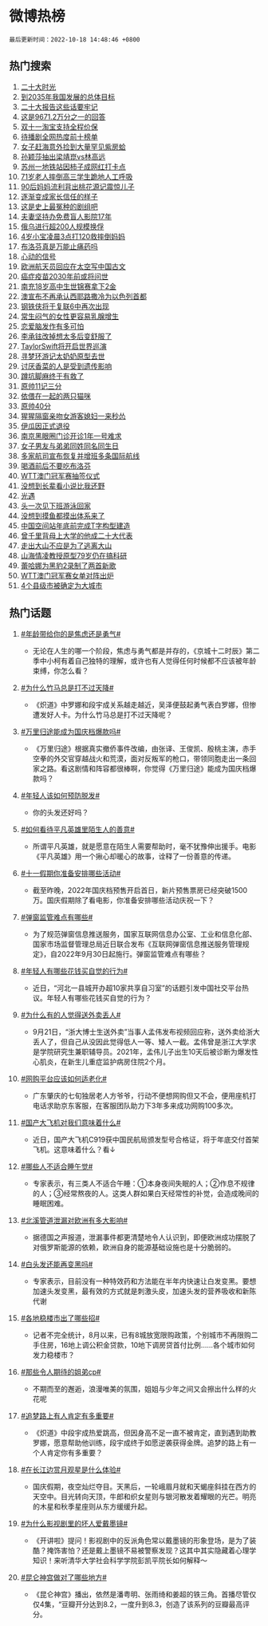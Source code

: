 # 微博热榜

`最后更新时间：2022-10-18 14:48:46 +0800`

## 热门搜索

1. [二十大时光](https://m.weibo.cn/search?containerid=100103type%3D1%26t%3D10%26q%3D%23%E4%BA%8C%E5%8D%81%E5%A4%A7%E6%97%B6%E5%85%89%23&stream_entry_id=51&isnewpage=1&extparam=seat%3D1%26cate%3D10103%26filter_type%3Drealtimehot%26dgr%3D0%26pos%3D0%26c_type%3D51%26display_time%3D1666075725%26pre_seqid%3D1666075725440014644304&luicode=10000011&lfid=106003type%253D25%2526t%253D3%2526disable_hot%253D1%2526filter_type%253Drealtimehot)
1. [到2035年我国发展的总体目标](https://m.weibo.cn/search?containerid=100103type%3D1%26t%3D10%26q%3D%23%E5%88%B02035%E5%B9%B4%E6%88%91%E5%9B%BD%E5%8F%91%E5%B1%95%E7%9A%84%E6%80%BB%E4%BD%93%E7%9B%AE%E6%A0%87%23&stream_entry_id=31&isnewpage=1&extparam=seat%3D1%26cate%3D0%26band_rank%3D1%26lcate%3D5001%26pos%3D0%26realpos%3D1%26flag%3D0%26filter_type%3Drealtimehot%26q%3D%2523%25E5%2588%25B02035%25E5%25B9%25B4%25E6%2588%2591%25E5%259B%25BD%25E5%258F%2591%25E5%25B1%2595%25E7%259A%2584%25E6%2580%25BB%25E4%25BD%2593%25E7%259B%25AE%25E6%25A0%2587%2523%26dgr%3D0%26c_type%3D31%26display_time%3D1666075725%26pre_seqid%3D1666075725440014644304&luicode=10000011&lfid=106003type%253D25%2526t%253D3%2526disable_hot%253D1%2526filter_type%253Drealtimehot)
1. [二十大报告这些话要牢记](https://m.weibo.cn/search?containerid=100103type%3D1%26t%3D10%26q%3D%23%E4%BA%8C%E5%8D%81%E5%A4%A7%E6%8A%A5%E5%91%8A%E8%BF%99%E4%BA%9B%E8%AF%9D%E8%A6%81%E7%89%A2%E8%AE%B0%23&stream_entry_id=31&isnewpage=1&extparam=seat%3D1%26cate%3D0%26band_rank%3D2%26lcate%3D5001%26pos%3D1%26realpos%3D2%26flag%3D0%26filter_type%3Drealtimehot%26q%3D%2523%25E4%25BA%258C%25E5%258D%2581%25E5%25A4%25A7%25E6%258A%25A5%25E5%2591%258A%25E8%25BF%2599%25E4%25BA%259B%25E8%25AF%259D%25E8%25A6%2581%25E7%2589%25A2%25E8%25AE%25B0%2523%26dgr%3D0%26c_type%3D31%26display_time%3D1666075725%26pre_seqid%3D1666075725440014644304&luicode=10000011&lfid=106003type%253D25%2526t%253D3%2526disable_hot%253D1%2526filter_type%253Drealtimehot)
1. [这是9671.2万分之一的回答](https://m.weibo.cn/search?containerid=100103type%3D1%26t%3D10%26q%3D%23%E8%BF%99%E6%98%AF9671.2%E4%B8%87%E5%88%86%E4%B9%8B%E4%B8%80%E7%9A%84%E5%9B%9E%E7%AD%94%23&stream_entry_id=31&isnewpage=1&extparam=seat%3D1%26cate%3D0%26band_rank%3D3%26lcate%3D5001%26pos%3D2%26realpos%3D3%26flag%3D0%26filter_type%3Drealtimehot%26q%3D%2523%25E8%25BF%2599%25E6%2598%25AF9671.2%25E4%25B8%2587%25E5%2588%2586%25E4%25B9%258B%25E4%25B8%2580%25E7%259A%2584%25E5%259B%259E%25E7%25AD%2594%2523%26dgr%3D0%26c_type%3D31%26display_time%3D1666075725%26pre_seqid%3D1666075725440014644304&luicode=10000011&lfid=106003type%253D25%2526t%253D3%2526disable_hot%253D1%2526filter_type%253Drealtimehot)
1. [双十一淘宝支持全程价保](https://m.weibo.cn/search?containerid=100103type%3D1%26t%3D10%26q%3D%23%E5%8F%8C%E5%8D%81%E4%B8%80%E6%B7%98%E5%AE%9D%E6%94%AF%E6%8C%81%E5%85%A8%E7%A8%8B%E4%BB%B7%E4%BF%9D%23&stream_entry_id=31&isnewpage=1&extparam=seat%3D1%26cate%3D0%26band_rank%3D4%26lcate%3D5001%26pos%3D3%26realpos%3D4%26flag%3D2%26filter_type%3Drealtimehot%26q%3D%2523%25E5%258F%258C%25E5%258D%2581%25E4%25B8%2580%25E6%25B7%2598%25E5%25AE%259D%25E6%2594%25AF%25E6%258C%2581%25E5%2585%25A8%25E7%25A8%258B%25E4%25BB%25B7%25E4%25BF%259D%2523%26dgr%3D0%26c_type%3D31%26display_time%3D1666075725%26pre_seqid%3D1666075725440014644304&luicode=10000011&lfid=106003type%253D25%2526t%253D3%2526disable_hot%253D1%2526filter_type%253Drealtimehot)
1. [待播剧全网热度前十榜单](https://m.weibo.cn/search?containerid=100103type%3D1%26t%3D10%26q%3D%23%E5%BE%85%E6%92%AD%E5%89%A7%E5%85%A8%E7%BD%91%E7%83%AD%E5%BA%A6%E5%89%8D%E5%8D%81%E6%A6%9C%E5%8D%95%23&stream_entry_id=31&isnewpage=1&extparam=seat%3D1%26cate%3D0%26band_rank%3D5%26lcate%3D5001%26pos%3D4%26realpos%3D5%26flag%3D0%26filter_type%3Drealtimehot%26q%3D%2523%25E5%25BE%2585%25E6%2592%25AD%25E5%2589%25A7%25E5%2585%25A8%25E7%25BD%2591%25E7%2583%25AD%25E5%25BA%25A6%25E5%2589%258D%25E5%258D%2581%25E6%25A6%259C%25E5%258D%2595%2523%26dgr%3D0%26c_type%3D31%26display_time%3D1666075725%26pre_seqid%3D1666075725440014644304&luicode=10000011&lfid=106003type%253D25%2526t%253D3%2526disable_hot%253D1%2526filter_type%253Drealtimehot)
1. [女子赶海意外捡到大量罕见紫房蛤](https://m.weibo.cn/search?containerid=100103type%3D1%26t%3D10%26q%3D%23%E5%A5%B3%E5%AD%90%E8%B5%B6%E6%B5%B7%E6%84%8F%E5%A4%96%E6%8D%A1%E5%88%B0%E5%A4%A7%E9%87%8F%E7%BD%95%E8%A7%81%E7%B4%AB%E6%88%BF%E8%9B%A4%23&stream_entry_id=31&isnewpage=1&extparam=seat%3D1%26cate%3D0%26band_rank%3D6%26lcate%3D5001%26pos%3D5%26realpos%3D6%26flag%3D1%26filter_type%3Drealtimehot%26q%3D%2523%25E5%25A5%25B3%25E5%25AD%2590%25E8%25B5%25B6%25E6%25B5%25B7%25E6%2584%258F%25E5%25A4%2596%25E6%258D%25A1%25E5%2588%25B0%25E5%25A4%25A7%25E9%2587%258F%25E7%25BD%2595%25E8%25A7%2581%25E7%25B4%25AB%25E6%2588%25BF%25E8%259B%25A4%2523%26dgr%3D0%26c_type%3D31%26display_time%3D1666075725%26pre_seqid%3D1666075725440014644304&luicode=10000011&lfid=106003type%253D25%2526t%253D3%2526disable_hot%253D1%2526filter_type%253Drealtimehot)
1. [孙颖莎抽出梁靖崑vs林高远](https://m.weibo.cn/search?containerid=100103type%3D1%26t%3D10%26q%3D%23%E5%AD%99%E9%A2%96%E8%8E%8E%E6%8A%BD%E5%87%BA%E6%A2%81%E9%9D%96%E5%B4%91vs%E6%9E%97%E9%AB%98%E8%BF%9C%23&stream_entry_id=31&isnewpage=1&extparam=seat%3D1%26cate%3D0%26band_rank%3D7%26lcate%3D5001%26pos%3D6%26realpos%3D7%26flag%3D1%26filter_type%3Drealtimehot%26q%3D%2523%25E5%25AD%2599%25E9%25A2%2596%25E8%258E%258E%25E6%258A%25BD%25E5%2587%25BA%25E6%25A2%2581%25E9%259D%2596%25E5%25B4%2591vs%25E6%259E%2597%25E9%25AB%2598%25E8%25BF%259C%2523%26dgr%3D0%26c_type%3D31%26display_time%3D1666075725%26pre_seqid%3D1666075725440014644304&luicode=10000011&lfid=106003type%253D25%2526t%253D3%2526disable_hot%253D1%2526filter_type%253Drealtimehot)
1. [苏州一地铁站因柿子成网红打卡点](https://m.weibo.cn/search?containerid=100103type%3D1%26t%3D10%26q%3D%23%E8%8B%8F%E5%B7%9E%E4%B8%80%E5%9C%B0%E9%93%81%E7%AB%99%E5%9B%A0%E6%9F%BF%E5%AD%90%E6%88%90%E7%BD%91%E7%BA%A2%E6%89%93%E5%8D%A1%E7%82%B9%23&stream_entry_id=31&isnewpage=1&extparam=seat%3D1%26cate%3D0%26band_rank%3D8%26lcate%3D5001%26pos%3D7%26realpos%3D8%26flag%3D0%26filter_type%3Drealtimehot%26q%3D%2523%25E8%258B%258F%25E5%25B7%259E%25E4%25B8%2580%25E5%259C%25B0%25E9%2593%2581%25E7%25AB%2599%25E5%259B%25A0%25E6%259F%25BF%25E5%25AD%2590%25E6%2588%2590%25E7%25BD%2591%25E7%25BA%25A2%25E6%2589%2593%25E5%258D%25A1%25E7%2582%25B9%2523%26dgr%3D0%26c_type%3D31%26display_time%3D1666075725%26pre_seqid%3D1666075725440014644304&luicode=10000011&lfid=106003type%253D25%2526t%253D3%2526disable_hot%253D1%2526filter_type%253Drealtimehot)
1. [71岁老人摔倒高三学生跪地人工呼吸](https://m.weibo.cn/search?containerid=100103type%3D1%26t%3D10%26q%3D%2371%E5%B2%81%E8%80%81%E4%BA%BA%E6%91%94%E5%80%92%E9%AB%98%E4%B8%89%E5%AD%A6%E7%94%9F%E8%B7%AA%E5%9C%B0%E4%BA%BA%E5%B7%A5%E5%91%BC%E5%90%B8%23&stream_entry_id=31&isnewpage=1&extparam=seat%3D1%26cate%3D0%26band_rank%3D9%26lcate%3D5001%26pos%3D8%26realpos%3D9%26flag%3D1%26filter_type%3Drealtimehot%26q%3D%252371%25E5%25B2%2581%25E8%2580%2581%25E4%25BA%25BA%25E6%2591%2594%25E5%2580%2592%25E9%25AB%2598%25E4%25B8%2589%25E5%25AD%25A6%25E7%2594%259F%25E8%25B7%25AA%25E5%259C%25B0%25E4%25BA%25BA%25E5%25B7%25A5%25E5%2591%25BC%25E5%2590%25B8%2523%26dgr%3D0%26c_type%3D31%26display_time%3D1666075725%26pre_seqid%3D1666075725440014644304&luicode=10000011&lfid=106003type%253D25%2526t%253D3%2526disable_hot%253D1%2526filter_type%253Drealtimehot)
1. [90后妈妈流利背出桃花源记震惊儿子](https://m.weibo.cn/search?containerid=100103type%3D1%26t%3D10%26q%3D%2390%E5%90%8E%E5%A6%88%E5%A6%88%E6%B5%81%E5%88%A9%E8%83%8C%E5%87%BA%E6%A1%83%E8%8A%B1%E6%BA%90%E8%AE%B0%E9%9C%87%E6%83%8A%E5%84%BF%E5%AD%90%23&stream_entry_id=31&isnewpage=1&extparam=seat%3D1%26cate%3D0%26band_rank%3D10%26lcate%3D5001%26pos%3D9%26realpos%3D10%26flag%3D0%26filter_type%3Drealtimehot%26q%3D%252390%25E5%2590%258E%25E5%25A6%2588%25E5%25A6%2588%25E6%25B5%2581%25E5%2588%25A9%25E8%2583%258C%25E5%2587%25BA%25E6%25A1%2583%25E8%258A%25B1%25E6%25BA%2590%25E8%25AE%25B0%25E9%259C%2587%25E6%2583%258A%25E5%2584%25BF%25E5%25AD%2590%2523%26dgr%3D0%26c_type%3D31%26display_time%3D1666075725%26pre_seqid%3D1666075725440014644304&luicode=10000011&lfid=106003type%253D25%2526t%253D3%2526disable_hot%253D1%2526filter_type%253Drealtimehot)
1. [逐渐变成家长信任的样子](https://m.weibo.cn/search?containerid=100103type%3D1%26t%3D10%26q%3D%23%E9%80%90%E6%B8%90%E5%8F%98%E6%88%90%E5%AE%B6%E9%95%BF%E4%BF%A1%E4%BB%BB%E7%9A%84%E6%A0%B7%E5%AD%90%23&stream_entry_id=31&isnewpage=1&extparam=seat%3D1%26cate%3D0%26band_rank%3D11%26lcate%3D5001%26pos%3D10%26realpos%3D11%26flag%3D1%26filter_type%3Drealtimehot%26q%3D%2523%25E9%2580%2590%25E6%25B8%2590%25E5%258F%2598%25E6%2588%2590%25E5%25AE%25B6%25E9%2595%25BF%25E4%25BF%25A1%25E4%25BB%25BB%25E7%259A%2584%25E6%25A0%25B7%25E5%25AD%2590%2523%26dgr%3D0%26c_type%3D31%26display_time%3D1666075725%26pre_seqid%3D1666075725440014644304&luicode=10000011&lfid=106003type%253D25%2526t%253D3%2526disable_hot%253D1%2526filter_type%253Drealtimehot)
1. [这是史上最冤种的剧组吧](https://m.weibo.cn/search?containerid=100103type%3D1%26t%3D10%26q%3D%23%E8%BF%99%E6%98%AF%E5%8F%B2%E4%B8%8A%E6%9C%80%E5%86%A4%E7%A7%8D%E7%9A%84%E5%89%A7%E7%BB%84%E5%90%A7%23&stream_entry_id=31&isnewpage=1&extparam=seat%3D1%26cate%3D0%26band_rank%3D12%26lcate%3D5001%26pos%3D11%26realpos%3D12%26flag%3D0%26filter_type%3Drealtimehot%26q%3D%2523%25E8%25BF%2599%25E6%2598%25AF%25E5%258F%25B2%25E4%25B8%258A%25E6%259C%2580%25E5%2586%25A4%25E7%25A7%258D%25E7%259A%2584%25E5%2589%25A7%25E7%25BB%2584%25E5%2590%25A7%2523%26dgr%3D0%26c_type%3D31%26display_time%3D1666075725%26pre_seqid%3D1666075725440014644304&luicode=10000011&lfid=106003type%253D25%2526t%253D3%2526disable_hot%253D1%2526filter_type%253Drealtimehot)
1. [夫妻坚持办免费盲人影院17年](https://m.weibo.cn/search?containerid=100103type%3D1%26t%3D10%26q%3D%23%E5%A4%AB%E5%A6%BB%E5%9D%9A%E6%8C%81%E5%8A%9E%E5%85%8D%E8%B4%B9%E7%9B%B2%E4%BA%BA%E5%BD%B1%E9%99%A217%E5%B9%B4%23&stream_entry_id=31&isnewpage=1&extparam=seat%3D1%26cate%3D0%26band_rank%3D13%26lcate%3D5001%26pos%3D12%26realpos%3D13%26flag%3D0%26filter_type%3Drealtimehot%26q%3D%2523%25E5%25A4%25AB%25E5%25A6%25BB%25E5%259D%259A%25E6%258C%2581%25E5%258A%259E%25E5%2585%258D%25E8%25B4%25B9%25E7%259B%25B2%25E4%25BA%25BA%25E5%25BD%25B1%25E9%2599%25A217%25E5%25B9%25B4%2523%26dgr%3D0%26c_type%3D31%26display_time%3D1666075725%26pre_seqid%3D1666075725440014644304&luicode=10000011&lfid=106003type%253D25%2526t%253D3%2526disable_hot%253D1%2526filter_type%253Drealtimehot)
1. [俄乌进行超200人规模换俘](https://m.weibo.cn/search?containerid=100103type%3D1%26t%3D10%26q%3D%23%E4%BF%84%E4%B9%8C%E8%BF%9B%E8%A1%8C%E8%B6%85200%E4%BA%BA%E8%A7%84%E6%A8%A1%E6%8D%A2%E4%BF%98%23&stream_entry_id=31&isnewpage=1&extparam=seat%3D1%26cate%3D0%26band_rank%3D14%26lcate%3D5001%26pos%3D13%26realpos%3D14%26flag%3D0%26filter_type%3Drealtimehot%26q%3D%2523%25E4%25BF%2584%25E4%25B9%258C%25E8%25BF%259B%25E8%25A1%258C%25E8%25B6%2585200%25E4%25BA%25BA%25E8%25A7%2584%25E6%25A8%25A1%25E6%258D%25A2%25E4%25BF%2598%2523%26dgr%3D0%26c_type%3D31%26display_time%3D1666075725%26pre_seqid%3D1666075725440014644304&luicode=10000011&lfid=106003type%253D25%2526t%253D3%2526disable_hot%253D1%2526filter_type%253Drealtimehot)
1. [4岁小宝凌晨3点打120救摔倒妈妈](https://m.weibo.cn/search?containerid=100103type%3D1%26t%3D10%26q%3D%234%E5%B2%81%E5%B0%8F%E5%AE%9D%E5%87%8C%E6%99%A83%E7%82%B9%E6%89%93120%E6%95%91%E6%91%94%E5%80%92%E5%A6%88%E5%A6%88%23&stream_entry_id=31&isnewpage=1&extparam=seat%3D1%26cate%3D0%26band_rank%3D15%26lcate%3D5001%26pos%3D14%26realpos%3D15%26flag%3D2%26filter_type%3Drealtimehot%26q%3D%25234%25E5%25B2%2581%25E5%25B0%258F%25E5%25AE%259D%25E5%2587%258C%25E6%2599%25A83%25E7%2582%25B9%25E6%2589%2593120%25E6%2595%2591%25E6%2591%2594%25E5%2580%2592%25E5%25A6%2588%25E5%25A6%2588%2523%26dgr%3D0%26c_type%3D31%26display_time%3D1666075725%26pre_seqid%3D1666075725440014644304&luicode=10000011&lfid=106003type%253D25%2526t%253D3%2526disable_hot%253D1%2526filter_type%253Drealtimehot)
1. [布洛芬真是万能止痛药吗](https://m.weibo.cn/search?containerid=100103type%3D1%26t%3D10%26q%3D%23%E5%B8%83%E6%B4%9B%E8%8A%AC%E7%9C%9F%E6%98%AF%E4%B8%87%E8%83%BD%E6%AD%A2%E7%97%9B%E8%8D%AF%E5%90%97%23&stream_entry_id=31&isnewpage=1&extparam=seat%3D1%26cate%3D0%26band_rank%3D16%26lcate%3D5001%26pos%3D15%26realpos%3D16%26flag%3D2%26filter_type%3Drealtimehot%26q%3D%2523%25E5%25B8%2583%25E6%25B4%259B%25E8%258A%25AC%25E7%259C%259F%25E6%2598%25AF%25E4%25B8%2587%25E8%2583%25BD%25E6%25AD%25A2%25E7%2597%259B%25E8%258D%25AF%25E5%2590%2597%2523%26dgr%3D0%26c_type%3D31%26display_time%3D1666075725%26pre_seqid%3D1666075725440014644304&luicode=10000011&lfid=106003type%253D25%2526t%253D3%2526disable_hot%253D1%2526filter_type%253Drealtimehot)
1. [心动的信号](https://m.weibo.cn/search?containerid=100103type%3D1%26t%3D10%26q%3D%23%E5%BF%83%E5%8A%A8%E7%9A%84%E4%BF%A1%E5%8F%B7%23&stream_entry_id=31&isnewpage=1&extparam=seat%3D1%26cate%3D0%26band_rank%3D17%26lcate%3D5001%26pos%3D16%26realpos%3D17%26flag%3D1%26filter_type%3Drealtimehot%26q%3D%2523%25E5%25BF%2583%25E5%258A%25A8%25E7%259A%2584%25E4%25BF%25A1%25E5%258F%25B7%2523%26dgr%3D0%26c_type%3D31%26display_time%3D1666075725%26pre_seqid%3D1666075725440014644304&luicode=10000011&lfid=106003type%253D25%2526t%253D3%2526disable_hot%253D1%2526filter_type%253Drealtimehot)
1. [欧洲航天员回应在太空写中国古文](https://m.weibo.cn/search?containerid=100103type%3D1%26t%3D10%26q%3D%23%E6%AC%A7%E6%B4%B2%E8%88%AA%E5%A4%A9%E5%91%98%E5%9B%9E%E5%BA%94%E5%9C%A8%E5%A4%AA%E7%A9%BA%E5%86%99%E4%B8%AD%E5%9B%BD%E5%8F%A4%E6%96%87%23&stream_entry_id=31&isnewpage=1&extparam=seat%3D1%26cate%3D0%26band_rank%3D18%26lcate%3D5001%26pos%3D17%26realpos%3D18%26flag%3D1%26filter_type%3Drealtimehot%26q%3D%2523%25E6%25AC%25A7%25E6%25B4%25B2%25E8%2588%25AA%25E5%25A4%25A9%25E5%2591%2598%25E5%259B%259E%25E5%25BA%2594%25E5%259C%25A8%25E5%25A4%25AA%25E7%25A9%25BA%25E5%2586%2599%25E4%25B8%25AD%25E5%259B%25BD%25E5%258F%25A4%25E6%2596%2587%2523%26dgr%3D0%26c_type%3D31%26display_time%3D1666075725%26pre_seqid%3D1666075725440014644304&luicode=10000011&lfid=106003type%253D25%2526t%253D3%2526disable_hot%253D1%2526filter_type%253Drealtimehot)
1. [癌症疫苗2030年前或将问世](https://m.weibo.cn/search?containerid=100103type%3D1%26t%3D10%26q%3D%23%E7%99%8C%E7%97%87%E7%96%AB%E8%8B%972030%E5%B9%B4%E5%89%8D%E6%88%96%E5%B0%86%E9%97%AE%E4%B8%96%23&stream_entry_id=31&isnewpage=1&extparam=seat%3D1%26cate%3D0%26band_rank%3D19%26lcate%3D5001%26pos%3D18%26realpos%3D19%26flag%3D0%26filter_type%3Drealtimehot%26q%3D%2523%25E7%2599%258C%25E7%2597%2587%25E7%2596%25AB%25E8%258B%25972030%25E5%25B9%25B4%25E5%2589%258D%25E6%2588%2596%25E5%25B0%2586%25E9%2597%25AE%25E4%25B8%2596%2523%26dgr%3D0%26c_type%3D31%26display_time%3D1666075725%26pre_seqid%3D1666075725440014644304&luicode=10000011&lfid=106003type%253D25%2526t%253D3%2526disable_hot%253D1%2526filter_type%253Drealtimehot)
1. [南充18岁高中生世锦赛拿下2金](https://m.weibo.cn/search?containerid=100103type%3D1%26t%3D10%26q%3D%23%E5%8D%97%E5%85%8518%E5%B2%81%E9%AB%98%E4%B8%AD%E7%94%9F%E4%B8%96%E9%94%A6%E8%B5%9B%E6%8B%BF%E4%B8%8B2%E9%87%91%23&stream_entry_id=31&isnewpage=1&extparam=seat%3D1%26cate%3D0%26band_rank%3D20%26lcate%3D5001%26pos%3D19%26realpos%3D20%26flag%3D0%26filter_type%3Drealtimehot%26q%3D%2523%25E5%258D%2597%25E5%2585%258518%25E5%25B2%2581%25E9%25AB%2598%25E4%25B8%25AD%25E7%2594%259F%25E4%25B8%2596%25E9%2594%25A6%25E8%25B5%259B%25E6%258B%25BF%25E4%25B8%258B2%25E9%2587%2591%2523%26dgr%3D0%26c_type%3D31%26display_time%3D1666075725%26pre_seqid%3D1666075725440014644304&luicode=10000011&lfid=106003type%253D25%2526t%253D3%2526disable_hot%253D1%2526filter_type%253Drealtimehot)
1. [澳宣布不再承认西耶路撒冷为以色列首都](https://m.weibo.cn/search?containerid=100103type%3D1%26t%3D10%26q%3D%E6%BE%B3%E5%AE%A3%E5%B8%83%E4%B8%8D%E5%86%8D%E6%89%BF%E8%AE%A4%E8%A5%BF%E8%80%B6%E8%B7%AF%E6%92%92%E5%86%B7%E4%B8%BA%E4%BB%A5%E8%89%B2%E5%88%97%E9%A6%96%E9%83%BD&stream_entry_id=31&isnewpage=1&extparam=seat%3D1%26cate%3D0%26band_rank%3D21%26lcate%3D5001%26pos%3D20%26realpos%3D21%26flag%3D1%26filter_type%3Drealtimehot%26q%3D%25E6%25BE%25B3%25E5%25AE%25A3%25E5%25B8%2583%25E4%25B8%258D%25E5%2586%258D%25E6%2589%25BF%25E8%25AE%25A4%25E8%25A5%25BF%25E8%2580%25B6%25E8%25B7%25AF%25E6%2592%2592%25E5%2586%25B7%25E4%25B8%25BA%25E4%25BB%25A5%25E8%2589%25B2%25E5%2588%2597%25E9%25A6%2596%25E9%2583%25BD%26dgr%3D0%26c_type%3D31%26display_time%3D1666075725%26pre_seqid%3D1666075725440014644304&luicode=10000011&lfid=106003type%253D25%2526t%253D3%2526disable_hot%253D1%2526filter_type%253Drealtimehot)
1. [钢铁侠将于复联6中再次出现](https://m.weibo.cn/search?containerid=100103type%3D1%26t%3D10%26q%3D%23%E9%92%A2%E9%93%81%E4%BE%A0%E5%B0%86%E4%BA%8E%E5%A4%8D%E8%81%946%E4%B8%AD%E5%86%8D%E6%AC%A1%E5%87%BA%E7%8E%B0%23&stream_entry_id=31&isnewpage=1&extparam=seat%3D1%26cate%3D0%26band_rank%3D22%26lcate%3D5001%26pos%3D21%26realpos%3D22%26flag%3D1%26filter_type%3Drealtimehot%26q%3D%2523%25E9%2592%25A2%25E9%2593%2581%25E4%25BE%25A0%25E5%25B0%2586%25E4%25BA%258E%25E5%25A4%258D%25E8%2581%25946%25E4%25B8%25AD%25E5%2586%258D%25E6%25AC%25A1%25E5%2587%25BA%25E7%258E%25B0%2523%26dgr%3D0%26c_type%3D31%26display_time%3D1666075725%26pre_seqid%3D1666075725440014644304&luicode=10000011&lfid=106003type%253D25%2526t%253D3%2526disable_hot%253D1%2526filter_type%253Drealtimehot)
1. [常生闷气的女性更容易乳腺增生](https://m.weibo.cn/search?containerid=100103type%3D1%26t%3D10%26q%3D%23%E5%B8%B8%E7%94%9F%E9%97%B7%E6%B0%94%E7%9A%84%E5%A5%B3%E6%80%A7%E6%9B%B4%E5%AE%B9%E6%98%93%E4%B9%B3%E8%85%BA%E5%A2%9E%E7%94%9F%23&stream_entry_id=31&isnewpage=1&extparam=seat%3D1%26cate%3D0%26band_rank%3D23%26lcate%3D5001%26pos%3D22%26realpos%3D23%26flag%3D0%26filter_type%3Drealtimehot%26q%3D%2523%25E5%25B8%25B8%25E7%2594%259F%25E9%2597%25B7%25E6%25B0%2594%25E7%259A%2584%25E5%25A5%25B3%25E6%2580%25A7%25E6%259B%25B4%25E5%25AE%25B9%25E6%2598%2593%25E4%25B9%25B3%25E8%2585%25BA%25E5%25A2%259E%25E7%2594%259F%2523%26dgr%3D0%26c_type%3D31%26display_time%3D1666075725%26pre_seqid%3D1666075725440014644304&luicode=10000011&lfid=106003type%253D25%2526t%253D3%2526disable_hot%253D1%2526filter_type%253Drealtimehot)
1. [恋爱脑发作有多可怕](https://m.weibo.cn/search?containerid=100103type%3D1%26t%3D10%26q%3D%23%E6%81%8B%E7%88%B1%E8%84%91%E5%8F%91%E4%BD%9C%E6%9C%89%E5%A4%9A%E5%8F%AF%E6%80%95%23&stream_entry_id=31&isnewpage=1&extparam=seat%3D1%26cate%3D0%26band_rank%3D24%26lcate%3D5001%26pos%3D23%26realpos%3D24%26flag%3D0%26filter_type%3Drealtimehot%26q%3D%2523%25E6%2581%258B%25E7%2588%25B1%25E8%2584%2591%25E5%258F%2591%25E4%25BD%259C%25E6%259C%2589%25E5%25A4%259A%25E5%258F%25AF%25E6%2580%2595%2523%26dgr%3D0%26c_type%3D31%26display_time%3D1666075725%26pre_seqid%3D1666075725440014644304&luicode=10000011&lfid=106003type%253D25%2526t%253D3%2526disable_hot%253D1%2526filter_type%253Drealtimehot)
1. [李承铉改掉想太多后变舒服了](https://m.weibo.cn/search?containerid=100103type%3D1%26t%3D10%26q%3D%23%E6%9D%8E%E6%89%BF%E9%93%89%E6%94%B9%E6%8E%89%E6%83%B3%E5%A4%AA%E5%A4%9A%E5%90%8E%E5%8F%98%E8%88%92%E6%9C%8D%E4%BA%86%23&stream_entry_id=31&isnewpage=1&extparam=seat%3D1%26cate%3D0%26band_rank%3D25%26lcate%3D5001%26pos%3D24%26realpos%3D25%26flag%3D1%26filter_type%3Drealtimehot%26q%3D%2523%25E6%259D%258E%25E6%2589%25BF%25E9%2593%2589%25E6%2594%25B9%25E6%258E%2589%25E6%2583%25B3%25E5%25A4%25AA%25E5%25A4%259A%25E5%2590%258E%25E5%258F%2598%25E8%2588%2592%25E6%259C%258D%25E4%25BA%2586%2523%26dgr%3D0%26c_type%3D31%26display_time%3D1666075725%26pre_seqid%3D1666075725440014644304&luicode=10000011&lfid=106003type%253D25%2526t%253D3%2526disable_hot%253D1%2526filter_type%253Drealtimehot)
1. [TaylorSwift将开启世界巡演](https://m.weibo.cn/search?containerid=100103type%3D1%26t%3D10%26q%3D%23TaylorSwift%E5%B0%86%E5%BC%80%E5%90%AF%E4%B8%96%E7%95%8C%E5%B7%A1%E6%BC%94%23&stream_entry_id=31&isnewpage=1&extparam=seat%3D1%26cate%3D0%26band_rank%3D26%26lcate%3D5001%26pos%3D25%26realpos%3D26%26flag%3D0%26filter_type%3Drealtimehot%26q%3D%2523TaylorSwift%25E5%25B0%2586%25E5%25BC%2580%25E5%2590%25AF%25E4%25B8%2596%25E7%2595%258C%25E5%25B7%25A1%25E6%25BC%2594%2523%26dgr%3D0%26c_type%3D31%26display_time%3D1666075725%26pre_seqid%3D1666075725440014644304&luicode=10000011&lfid=106003type%253D25%2526t%253D3%2526disable_hot%253D1%2526filter_type%253Drealtimehot)
1. [寻梦环游记太奶奶原型去世](https://m.weibo.cn/search?containerid=100103type%3D1%26t%3D10%26q%3D%23%E5%AF%BB%E6%A2%A6%E7%8E%AF%E6%B8%B8%E8%AE%B0%E5%A4%AA%E5%A5%B6%E5%A5%B6%E5%8E%9F%E5%9E%8B%E5%8E%BB%E4%B8%96%23&stream_entry_id=31&isnewpage=1&extparam=seat%3D1%26cate%3D0%26band_rank%3D27%26lcate%3D5001%26pos%3D26%26realpos%3D27%26flag%3D0%26filter_type%3Drealtimehot%26q%3D%2523%25E5%25AF%25BB%25E6%25A2%25A6%25E7%258E%25AF%25E6%25B8%25B8%25E8%25AE%25B0%25E5%25A4%25AA%25E5%25A5%25B6%25E5%25A5%25B6%25E5%258E%259F%25E5%259E%258B%25E5%258E%25BB%25E4%25B8%2596%2523%26dgr%3D0%26c_type%3D31%26display_time%3D1666075725%26pre_seqid%3D1666075725440014644304&luicode=10000011&lfid=106003type%253D25%2526t%253D3%2526disable_hot%253D1%2526filter_type%253Drealtimehot)
1. [讨厌香菜的人是受到遗传影响](https://m.weibo.cn/search?containerid=100103type%3D1%26t%3D10%26q%3D%23%E8%AE%A8%E5%8E%8C%E9%A6%99%E8%8F%9C%E7%9A%84%E4%BA%BA%E6%98%AF%E5%8F%97%E5%88%B0%E9%81%97%E4%BC%A0%E5%BD%B1%E5%93%8D%23&stream_entry_id=31&isnewpage=1&extparam=seat%3D1%26cate%3D0%26band_rank%3D28%26lcate%3D5001%26pos%3D27%26realpos%3D28%26flag%3D0%26filter_type%3Drealtimehot%26q%3D%2523%25E8%25AE%25A8%25E5%258E%258C%25E9%25A6%2599%25E8%258F%259C%25E7%259A%2584%25E4%25BA%25BA%25E6%2598%25AF%25E5%258F%2597%25E5%2588%25B0%25E9%2581%2597%25E4%25BC%25A0%25E5%25BD%25B1%25E5%2593%258D%2523%26dgr%3D0%26c_type%3D31%26display_time%3D1666075725%26pre_seqid%3D1666075725440014644304&luicode=10000011&lfid=106003type%253D25%2526t%253D3%2526disable_hot%253D1%2526filter_type%253Drealtimehot)
1. [蹲坑脚麻终于有救了](https://m.weibo.cn/search?containerid=100103type%3D1%26t%3D10%26q%3D%23%E8%B9%B2%E5%9D%91%E8%84%9A%E9%BA%BB%E7%BB%88%E4%BA%8E%E6%9C%89%E6%95%91%E4%BA%86%23&stream_entry_id=31&isnewpage=1&extparam=seat%3D1%26cate%3D0%26band_rank%3D29%26lcate%3D5001%26pos%3D28%26realpos%3D29%26flag%3D1%26filter_type%3Drealtimehot%26q%3D%2523%25E8%25B9%25B2%25E5%259D%2591%25E8%2584%259A%25E9%25BA%25BB%25E7%25BB%2588%25E4%25BA%258E%25E6%259C%2589%25E6%2595%2591%25E4%25BA%2586%2523%26dgr%3D0%26c_type%3D31%26display_time%3D1666075725%26pre_seqid%3D1666075725440014644304&luicode=10000011&lfid=106003type%253D25%2526t%253D3%2526disable_hot%253D1%2526filter_type%253Drealtimehot)
1. [原帅11记三分](https://m.weibo.cn/search?containerid=100103type%3D1%26t%3D10%26q%3D%23%E5%8E%9F%E5%B8%8511%E8%AE%B0%E4%B8%89%E5%88%86%23&stream_entry_id=31&isnewpage=1&extparam=seat%3D1%26cate%3D0%26band_rank%3D30%26lcate%3D5001%26pos%3D29%26realpos%3D30%26flag%3D1%26filter_type%3Drealtimehot%26q%3D%2523%25E5%258E%259F%25E5%25B8%258511%25E8%25AE%25B0%25E4%25B8%2589%25E5%2588%2586%2523%26dgr%3D0%26c_type%3D31%26display_time%3D1666075725%26pre_seqid%3D1666075725440014644304&luicode=10000011&lfid=106003type%253D25%2526t%253D3%2526disable_hot%253D1%2526filter_type%253Drealtimehot)
1. [依偎在一起的两只猫咪](https://m.weibo.cn/search?containerid=100103type%3D1%26t%3D10%26q%3D%23%E4%BE%9D%E5%81%8E%E5%9C%A8%E4%B8%80%E8%B5%B7%E7%9A%84%E4%B8%A4%E5%8F%AA%E7%8C%AB%E5%92%AA%23&stream_entry_id=31&isnewpage=1&extparam=seat%3D1%26cate%3D0%26band_rank%3D31%26lcate%3D5001%26pos%3D30%26realpos%3D31%26flag%3D0%26filter_type%3Drealtimehot%26q%3D%2523%25E4%25BE%259D%25E5%2581%258E%25E5%259C%25A8%25E4%25B8%2580%25E8%25B5%25B7%25E7%259A%2584%25E4%25B8%25A4%25E5%258F%25AA%25E7%258C%25AB%25E5%2592%25AA%2523%26dgr%3D0%26c_type%3D31%26display_time%3D1666075725%26pre_seqid%3D1666075725440014644304&luicode=10000011&lfid=106003type%253D25%2526t%253D3%2526disable_hot%253D1%2526filter_type%253Drealtimehot)
1. [原帅40分](https://m.weibo.cn/search?containerid=100103type%3D1%26t%3D10%26q%3D%23%E5%8E%9F%E5%B8%8540%E5%88%86%23&stream_entry_id=31&isnewpage=1&extparam=seat%3D1%26cate%3D0%26band_rank%3D32%26lcate%3D5001%26pos%3D31%26realpos%3D32%26flag%3D1%26filter_type%3Drealtimehot%26q%3D%2523%25E5%258E%259F%25E5%25B8%258540%25E5%2588%2586%2523%26dgr%3D0%26c_type%3D31%26display_time%3D1666075725%26pre_seqid%3D1666075725440014644304&luicode=10000011&lfid=106003type%253D25%2526t%253D3%2526disable_hot%253D1%2526filter_type%253Drealtimehot)
1. [猩猩隔窗亲吻女游客媳妇一来秒怂](https://m.weibo.cn/search?containerid=100103type%3D1%26t%3D10%26q%3D%23%E7%8C%A9%E7%8C%A9%E9%9A%94%E7%AA%97%E4%BA%B2%E5%90%BB%E5%A5%B3%E6%B8%B8%E5%AE%A2%E5%AA%B3%E5%A6%87%E4%B8%80%E6%9D%A5%E7%A7%92%E6%80%82%23&stream_entry_id=31&isnewpage=1&extparam=seat%3D1%26cate%3D0%26band_rank%3D33%26lcate%3D5001%26pos%3D32%26realpos%3D33%26flag%3D0%26filter_type%3Drealtimehot%26q%3D%2523%25E7%258C%25A9%25E7%258C%25A9%25E9%259A%2594%25E7%25AA%2597%25E4%25BA%25B2%25E5%2590%25BB%25E5%25A5%25B3%25E6%25B8%25B8%25E5%25AE%25A2%25E5%25AA%25B3%25E5%25A6%2587%25E4%25B8%2580%25E6%259D%25A5%25E7%25A7%2592%25E6%2580%2582%2523%26dgr%3D0%26c_type%3D31%26display_time%3D1666075725%26pre_seqid%3D1666075725440014644304&luicode=10000011&lfid=106003type%253D25%2526t%253D3%2526disable_hot%253D1%2526filter_type%253Drealtimehot)
1. [伊瓜因正式退役](https://m.weibo.cn/search?containerid=100103type%3D1%26t%3D10%26q%3D%23%E4%BC%8A%E7%93%9C%E5%9B%A0%E6%AD%A3%E5%BC%8F%E9%80%80%E5%BD%B9%23&stream_entry_id=31&isnewpage=1&extparam=seat%3D1%26cate%3D0%26band_rank%3D34%26lcate%3D5001%26pos%3D33%26realpos%3D34%26flag%3D1%26filter_type%3Drealtimehot%26q%3D%2523%25E4%25BC%258A%25E7%2593%259C%25E5%259B%25A0%25E6%25AD%25A3%25E5%25BC%258F%25E9%2580%2580%25E5%25BD%25B9%2523%26dgr%3D0%26c_type%3D31%26display_time%3D1666075725%26pre_seqid%3D1666075725440014644304&luicode=10000011&lfid=106003type%253D25%2526t%253D3%2526disable_hot%253D1%2526filter_type%253Drealtimehot)
1. [南京黑眼圈门诊开诊1年一号难求](https://m.weibo.cn/search?containerid=100103type%3D1%26t%3D10%26q%3D%23%E5%8D%97%E4%BA%AC%E9%BB%91%E7%9C%BC%E5%9C%88%E9%97%A8%E8%AF%8A%E5%BC%80%E8%AF%8A1%E5%B9%B4%E4%B8%80%E5%8F%B7%E9%9A%BE%E6%B1%82%23&stream_entry_id=31&isnewpage=1&extparam=seat%3D1%26cate%3D0%26band_rank%3D35%26lcate%3D5001%26pos%3D34%26realpos%3D35%26flag%3D0%26filter_type%3Drealtimehot%26q%3D%2523%25E5%258D%2597%25E4%25BA%25AC%25E9%25BB%2591%25E7%259C%25BC%25E5%259C%2588%25E9%2597%25A8%25E8%25AF%258A%25E5%25BC%2580%25E8%25AF%258A1%25E5%25B9%25B4%25E4%25B8%2580%25E5%258F%25B7%25E9%259A%25BE%25E6%25B1%2582%2523%26dgr%3D0%26c_type%3D31%26display_time%3D1666075725%26pre_seqid%3D1666075725440014644304&luicode=10000011&lfid=106003type%253D25%2526t%253D3%2526disable_hot%253D1%2526filter_type%253Drealtimehot)
1. [女子男友与弟弟同姓同名同生日](https://m.weibo.cn/search?containerid=100103type%3D1%26t%3D10%26q%3D%23%E5%A5%B3%E5%AD%90%E7%94%B7%E5%8F%8B%E4%B8%8E%E5%BC%9F%E5%BC%9F%E5%90%8C%E5%A7%93%E5%90%8C%E5%90%8D%E5%90%8C%E7%94%9F%E6%97%A5%23&stream_entry_id=31&isnewpage=1&extparam=seat%3D1%26cate%3D0%26band_rank%3D36%26lcate%3D5001%26pos%3D35%26realpos%3D36%26flag%3D0%26filter_type%3Drealtimehot%26q%3D%2523%25E5%25A5%25B3%25E5%25AD%2590%25E7%2594%25B7%25E5%258F%258B%25E4%25B8%258E%25E5%25BC%259F%25E5%25BC%259F%25E5%2590%258C%25E5%25A7%2593%25E5%2590%258C%25E5%2590%258D%25E5%2590%258C%25E7%2594%259F%25E6%2597%25A5%2523%26dgr%3D0%26c_type%3D31%26display_time%3D1666075725%26pre_seqid%3D1666075725440014644304&luicode=10000011&lfid=106003type%253D25%2526t%253D3%2526disable_hot%253D1%2526filter_type%253Drealtimehot)
1. [多家航司宣布恢复并增班多条国际航线](https://m.weibo.cn/search?containerid=100103type%3D1%26t%3D10%26q%3D%23%E5%A4%9A%E5%AE%B6%E8%88%AA%E5%8F%B8%E5%AE%A3%E5%B8%83%E6%81%A2%E5%A4%8D%E5%B9%B6%E5%A2%9E%E7%8F%AD%E5%A4%9A%E6%9D%A1%E5%9B%BD%E9%99%85%E8%88%AA%E7%BA%BF%23&stream_entry_id=31&isnewpage=1&extparam=seat%3D1%26cate%3D0%26band_rank%3D37%26lcate%3D5001%26pos%3D36%26realpos%3D37%26flag%3D0%26filter_type%3Drealtimehot%26q%3D%2523%25E5%25A4%259A%25E5%25AE%25B6%25E8%2588%25AA%25E5%258F%25B8%25E5%25AE%25A3%25E5%25B8%2583%25E6%2581%25A2%25E5%25A4%258D%25E5%25B9%25B6%25E5%25A2%259E%25E7%258F%25AD%25E5%25A4%259A%25E6%259D%25A1%25E5%259B%25BD%25E9%2599%2585%25E8%2588%25AA%25E7%25BA%25BF%2523%26dgr%3D0%26c_type%3D31%26display_time%3D1666075725%26pre_seqid%3D1666075725440014644304&luicode=10000011&lfid=106003type%253D25%2526t%253D3%2526disable_hot%253D1%2526filter_type%253Drealtimehot)
1. [喝酒前后不要吃布洛芬](https://m.weibo.cn/search?containerid=100103type%3D1%26t%3D10%26q%3D%23%E5%96%9D%E9%85%92%E5%89%8D%E5%90%8E%E4%B8%8D%E8%A6%81%E5%90%83%E5%B8%83%E6%B4%9B%E8%8A%AC%23&stream_entry_id=31&isnewpage=1&extparam=seat%3D1%26cate%3D0%26band_rank%3D38%26lcate%3D5001%26pos%3D37%26realpos%3D38%26flag%3D0%26filter_type%3Drealtimehot%26q%3D%2523%25E5%2596%259D%25E9%2585%2592%25E5%2589%258D%25E5%2590%258E%25E4%25B8%258D%25E8%25A6%2581%25E5%2590%2583%25E5%25B8%2583%25E6%25B4%259B%25E8%258A%25AC%2523%26dgr%3D0%26c_type%3D31%26display_time%3D1666075725%26pre_seqid%3D1666075725440014644304&luicode=10000011&lfid=106003type%253D25%2526t%253D3%2526disable_hot%253D1%2526filter_type%253Drealtimehot)
1. [WTT澳门冠军赛抽签仪式](https://m.weibo.cn/search?containerid=100103type%3D1%26t%3D10%26q%3D%23WTT%E6%BE%B3%E9%97%A8%E5%86%A0%E5%86%9B%E8%B5%9B%E6%8A%BD%E7%AD%BE%E4%BB%AA%E5%BC%8F%23&stream_entry_id=31&isnewpage=1&extparam=seat%3D1%26cate%3D0%26band_rank%3D39%26lcate%3D5001%26pos%3D38%26realpos%3D39%26flag%3D0%26filter_type%3Drealtimehot%26q%3D%2523WTT%25E6%25BE%25B3%25E9%2597%25A8%25E5%2586%25A0%25E5%2586%259B%25E8%25B5%259B%25E6%258A%25BD%25E7%25AD%25BE%25E4%25BB%25AA%25E5%25BC%258F%2523%26dgr%3D0%26c_type%3D31%26display_time%3D1666075725%26pre_seqid%3D1666075725440014644304&luicode=10000011&lfid=106003type%253D25%2526t%253D3%2526disable_hot%253D1%2526filter_type%253Drealtimehot)
1. [没想到长辈看小说比我还野](https://m.weibo.cn/search?containerid=100103type%3D1%26t%3D10%26q%3D%23%E6%B2%A1%E6%83%B3%E5%88%B0%E9%95%BF%E8%BE%88%E7%9C%8B%E5%B0%8F%E8%AF%B4%E6%AF%94%E6%88%91%E8%BF%98%E9%87%8E%23&stream_entry_id=31&isnewpage=1&extparam=seat%3D1%26cate%3D0%26band_rank%3D40%26lcate%3D5001%26pos%3D39%26realpos%3D40%26flag%3D0%26filter_type%3Drealtimehot%26q%3D%2523%25E6%25B2%25A1%25E6%2583%25B3%25E5%2588%25B0%25E9%2595%25BF%25E8%25BE%2588%25E7%259C%258B%25E5%25B0%258F%25E8%25AF%25B4%25E6%25AF%2594%25E6%2588%2591%25E8%25BF%2598%25E9%2587%258E%2523%26dgr%3D0%26c_type%3D31%26display_time%3D1666075725%26pre_seqid%3D1666075725440014644304&luicode=10000011&lfid=106003type%253D25%2526t%253D3%2526disable_hot%253D1%2526filter_type%253Drealtimehot)
1. [光遇](https://m.weibo.cn/search?containerid=100103type%3D1%26t%3D10%26q%3D%E5%85%89%E9%81%87&stream_entry_id=31&isnewpage=1&extparam=seat%3D1%26cate%3D0%26band_rank%3D41%26lcate%3D5001%26pos%3D40%26realpos%3D41%26flag%3D0%26filter_type%3Drealtimehot%26q%3D%25E5%2585%2589%25E9%2581%2587%26dgr%3D0%26c_type%3D31%26display_time%3D1666075725%26pre_seqid%3D1666075725440014644304&luicode=10000011&lfid=106003type%253D25%2526t%253D3%2526disable_hot%253D1%2526filter_type%253Drealtimehot)
1. [头一次见下班游泳回家](https://m.weibo.cn/search?containerid=100103type%3D1%26t%3D10%26q%3D%23%E5%A4%B4%E4%B8%80%E6%AC%A1%E8%A7%81%E4%B8%8B%E7%8F%AD%E6%B8%B8%E6%B3%B3%E5%9B%9E%E5%AE%B6%23&stream_entry_id=31&isnewpage=1&extparam=seat%3D1%26cate%3D0%26band_rank%3D42%26lcate%3D5001%26pos%3D41%26realpos%3D42%26flag%3D0%26filter_type%3Drealtimehot%26q%3D%2523%25E5%25A4%25B4%25E4%25B8%2580%25E6%25AC%25A1%25E8%25A7%2581%25E4%25B8%258B%25E7%258F%25AD%25E6%25B8%25B8%25E6%25B3%25B3%25E5%259B%259E%25E5%25AE%25B6%2523%26dgr%3D0%26c_type%3D31%26display_time%3D1666075725%26pre_seqid%3D1666075725440014644304&luicode=10000011&lfid=106003type%253D25%2526t%253D3%2526disable_hot%253D1%2526filter_type%253Drealtimehot)
1. [没想到摸鱼都摸出体系来了](https://m.weibo.cn/search?containerid=100103type%3D1%26t%3D10%26q%3D%23%E6%B2%A1%E6%83%B3%E5%88%B0%E6%91%B8%E9%B1%BC%E9%83%BD%E6%91%B8%E5%87%BA%E4%BD%93%E7%B3%BB%E6%9D%A5%E4%BA%86%23&stream_entry_id=31&isnewpage=1&extparam=seat%3D1%26cate%3D0%26band_rank%3D43%26lcate%3D5001%26pos%3D42%26realpos%3D43%26flag%3D1%26filter_type%3Drealtimehot%26q%3D%2523%25E6%25B2%25A1%25E6%2583%25B3%25E5%2588%25B0%25E6%2591%25B8%25E9%25B1%25BC%25E9%2583%25BD%25E6%2591%25B8%25E5%2587%25BA%25E4%25BD%2593%25E7%25B3%25BB%25E6%259D%25A5%25E4%25BA%2586%2523%26dgr%3D0%26c_type%3D31%26display_time%3D1666075725%26pre_seqid%3D1666075725440014644304&luicode=10000011&lfid=106003type%253D25%2526t%253D3%2526disable_hot%253D1%2526filter_type%253Drealtimehot)
1. [中国空间站年底前完成T字构型建造](https://m.weibo.cn/search?containerid=100103type%3D1%26t%3D10%26q%3D%23%E4%B8%AD%E5%9B%BD%E7%A9%BA%E9%97%B4%E7%AB%99%E5%B9%B4%E5%BA%95%E5%89%8D%E5%AE%8C%E6%88%90T%E5%AD%97%E6%9E%84%E5%9E%8B%E5%BB%BA%E9%80%A0%23&stream_entry_id=31&isnewpage=1&extparam=seat%3D1%26cate%3D0%26band_rank%3D44%26lcate%3D5001%26pos%3D43%26realpos%3D44%26flag%3D0%26filter_type%3Drealtimehot%26q%3D%2523%25E4%25B8%25AD%25E5%259B%25BD%25E7%25A9%25BA%25E9%2597%25B4%25E7%25AB%2599%25E5%25B9%25B4%25E5%25BA%2595%25E5%2589%258D%25E5%25AE%258C%25E6%2588%2590T%25E5%25AD%2597%25E6%259E%2584%25E5%259E%258B%25E5%25BB%25BA%25E9%2580%25A0%2523%26dgr%3D0%26c_type%3D31%26display_time%3D1666075725%26pre_seqid%3D1666075725440014644304&luicode=10000011&lfid=106003type%253D25%2526t%253D3%2526disable_hot%253D1%2526filter_type%253Drealtimehot)
1. [曾千里背母上大学的他成二十大代表](https://m.weibo.cn/search?containerid=100103type%3D1%26t%3D10%26q%3D%23%E6%9B%BE%E5%8D%83%E9%87%8C%E8%83%8C%E6%AF%8D%E4%B8%8A%E5%A4%A7%E5%AD%A6%E7%9A%84%E4%BB%96%E6%88%90%E4%BA%8C%E5%8D%81%E5%A4%A7%E4%BB%A3%E8%A1%A8%23&stream_entry_id=31&isnewpage=1&extparam=seat%3D1%26cate%3D0%26band_rank%3D45%26lcate%3D5001%26pos%3D44%26realpos%3D45%26flag%3D1%26filter_type%3Drealtimehot%26q%3D%2523%25E6%259B%25BE%25E5%258D%2583%25E9%2587%258C%25E8%2583%258C%25E6%25AF%258D%25E4%25B8%258A%25E5%25A4%25A7%25E5%25AD%25A6%25E7%259A%2584%25E4%25BB%2596%25E6%2588%2590%25E4%25BA%258C%25E5%258D%2581%25E5%25A4%25A7%25E4%25BB%25A3%25E8%25A1%25A8%2523%26dgr%3D0%26c_type%3D31%26display_time%3D1666075725%26pre_seqid%3D1666075725440014644304&luicode=10000011&lfid=106003type%253D25%2526t%253D3%2526disable_hot%253D1%2526filter_type%253Drealtimehot)
1. [走出大山不应是为了逃离大山](https://m.weibo.cn/search?containerid=100103type%3D1%26t%3D10%26q%3D%23%E8%B5%B0%E5%87%BA%E5%A4%A7%E5%B1%B1%E4%B8%8D%E5%BA%94%E6%98%AF%E4%B8%BA%E4%BA%86%E9%80%83%E7%A6%BB%E5%A4%A7%E5%B1%B1%23&stream_entry_id=31&isnewpage=1&extparam=seat%3D1%26cate%3D0%26band_rank%3D46%26lcate%3D5001%26pos%3D45%26realpos%3D46%26flag%3D1%26filter_type%3Drealtimehot%26q%3D%2523%25E8%25B5%25B0%25E5%2587%25BA%25E5%25A4%25A7%25E5%25B1%25B1%25E4%25B8%258D%25E5%25BA%2594%25E6%2598%25AF%25E4%25B8%25BA%25E4%25BA%2586%25E9%2580%2583%25E7%25A6%25BB%25E5%25A4%25A7%25E5%25B1%25B1%2523%26dgr%3D0%26c_type%3D31%26display_time%3D1666075725%26pre_seqid%3D1666075725440014644304&luicode=10000011&lfid=106003type%253D25%2526t%253D3%2526disable_hot%253D1%2526filter_type%253Drealtimehot)
1. [山海情凌教授原型79岁仍在搞科研](https://m.weibo.cn/search?containerid=100103type%3D1%26t%3D10%26q%3D%23%E5%B1%B1%E6%B5%B7%E6%83%85%E5%87%8C%E6%95%99%E6%8E%88%E5%8E%9F%E5%9E%8B79%E5%B2%81%E4%BB%8D%E5%9C%A8%E6%90%9E%E7%A7%91%E7%A0%94%23&stream_entry_id=31&isnewpage=1&extparam=seat%3D1%26cate%3D0%26band_rank%3D47%26lcate%3D5001%26pos%3D46%26realpos%3D47%26flag%3D0%26filter_type%3Drealtimehot%26q%3D%2523%25E5%25B1%25B1%25E6%25B5%25B7%25E6%2583%2585%25E5%2587%258C%25E6%2595%2599%25E6%258E%2588%25E5%258E%259F%25E5%259E%258B79%25E5%25B2%2581%25E4%25BB%258D%25E5%259C%25A8%25E6%2590%259E%25E7%25A7%2591%25E7%25A0%2594%2523%26dgr%3D0%26c_type%3D31%26display_time%3D1666075725%26pre_seqid%3D1666075725440014644304&luicode=10000011&lfid=106003type%253D25%2526t%253D3%2526disable_hot%253D1%2526filter_type%253Drealtimehot)
1. [蕾哈娜为黑豹2录制了两首新歌](https://m.weibo.cn/search?containerid=100103type%3D1%26t%3D10%26q%3D%23%E8%95%BE%E5%93%88%E5%A8%9C%E4%B8%BA%E9%BB%91%E8%B1%B92%E5%BD%95%E5%88%B6%E4%BA%86%E4%B8%A4%E9%A6%96%E6%96%B0%E6%AD%8C%23&stream_entry_id=31&isnewpage=1&extparam=seat%3D1%26cate%3D0%26band_rank%3D48%26lcate%3D5001%26pos%3D47%26realpos%3D48%26flag%3D0%26filter_type%3Drealtimehot%26q%3D%2523%25E8%2595%25BE%25E5%2593%2588%25E5%25A8%259C%25E4%25B8%25BA%25E9%25BB%2591%25E8%25B1%25B92%25E5%25BD%2595%25E5%2588%25B6%25E4%25BA%2586%25E4%25B8%25A4%25E9%25A6%2596%25E6%2596%25B0%25E6%25AD%258C%2523%26dgr%3D0%26c_type%3D31%26display_time%3D1666075725%26pre_seqid%3D1666075725440014644304&luicode=10000011&lfid=106003type%253D25%2526t%253D3%2526disable_hot%253D1%2526filter_type%253Drealtimehot)
1. [WTT澳门冠军赛女单对阵出炉](https://m.weibo.cn/search?containerid=100103type%3D1%26t%3D10%26q%3D%23WTT%E6%BE%B3%E9%97%A8%E5%86%A0%E5%86%9B%E8%B5%9B%E5%A5%B3%E5%8D%95%E5%AF%B9%E9%98%B5%E5%87%BA%E7%82%89%23&stream_entry_id=31&isnewpage=1&extparam=seat%3D1%26cate%3D0%26band_rank%3D49%26lcate%3D5001%26pos%3D48%26realpos%3D49%26flag%3D1%26filter_type%3Drealtimehot%26q%3D%2523WTT%25E6%25BE%25B3%25E9%2597%25A8%25E5%2586%25A0%25E5%2586%259B%25E8%25B5%259B%25E5%25A5%25B3%25E5%258D%2595%25E5%25AF%25B9%25E9%2598%25B5%25E5%2587%25BA%25E7%2582%2589%2523%26dgr%3D0%26c_type%3D31%26display_time%3D1666075725%26pre_seqid%3D1666075725440014644304&luicode=10000011&lfid=106003type%253D25%2526t%253D3%2526disable_hot%253D1%2526filter_type%253Drealtimehot)
1. [4个县级市被确定为大城市](https://m.weibo.cn/search?containerid=100103type%3D1%26t%3D10%26q%3D%234%E4%B8%AA%E5%8E%BF%E7%BA%A7%E5%B8%82%E8%A2%AB%E7%A1%AE%E5%AE%9A%E4%B8%BA%E5%A4%A7%E5%9F%8E%E5%B8%82%23&stream_entry_id=31&isnewpage=1&extparam=seat%3D1%26cate%3D0%26band_rank%3D50%26lcate%3D5001%26pos%3D49%26realpos%3D50%26flag%3D0%26filter_type%3Drealtimehot%26q%3D%25234%25E4%25B8%25AA%25E5%258E%25BF%25E7%25BA%25A7%25E5%25B8%2582%25E8%25A2%25AB%25E7%25A1%25AE%25E5%25AE%259A%25E4%25B8%25BA%25E5%25A4%25A7%25E5%259F%258E%25E5%25B8%2582%2523%26dgr%3D0%26c_type%3D31%26display_time%3D1666075725%26pre_seqid%3D1666075725440014644304&luicode=10000011&lfid=106003type%253D25%2526t%253D3%2526disable_hot%253D1%2526filter_type%253Drealtimehot)

## 热门话题

1. [#年龄带给你的是焦虑还是勇气#](https://m.weibo.cn/search?containerid=231522type%3D1%26t%3D10%26q%3D%23%E5%B9%B4%E9%BE%84%E5%B8%A6%E7%BB%99%E4%BD%A0%E7%9A%84%E6%98%AF%E7%84%A6%E8%99%91%E8%BF%98%E6%98%AF%E5%8B%87%E6%B0%94%23&stream_entry_id=128&isnewpage=1&extparam=seat%3D1%26cate%3D5004%26dgr%3D0%26lcate%3D5004%26pos%3D1-0-0%26c_type%3D128%26unitid%3D1664619638229%26display_time%3D1666075726%26pre_seqid%3D1666075726239012691238&luicode=10000011&lfid=231648_-_4)
    - 无论在人生的哪一个阶段，焦虑与勇气都是并存的，《京城十二时辰》第二季中小柯有着自己独特的理解，或许也有人觉得任何时候都不应该被年龄束缚，你怎么看？

1. [#为什么竹马总是打不过天降#](https://m.weibo.cn/search?containerid=231522type%3D1%26t%3D10%26q%3D%23%E4%B8%BA%E4%BB%80%E4%B9%88%E7%AB%B9%E9%A9%AC%E6%80%BB%E6%98%AF%E6%89%93%E4%B8%8D%E8%BF%87%E5%A4%A9%E9%99%8D%23&stream_entry_id=128&isnewpage=1&extparam=seat%3D1%26cate%3D5004%26dgr%3D0%26lcate%3D5004%26pos%3D1-0-1%26c_type%3D128%26unitid%3D1664771724501%26display_time%3D1666075726%26pre_seqid%3D1666075726239012691238&luicode=10000011&lfid=231648_-_4)
    - 《炽道》中罗娜和段宇成关系越走越近，吴泽便鼓起勇气表白罗娜，但惨遭发好人卡。为什么竹马总是打不过天降呢？

1. [#万里归途能成为国庆档爆款吗#](https://m.weibo.cn/search?containerid=231522type%3D1%26t%3D10%26q%3D%23%E4%B8%87%E9%87%8C%E5%BD%92%E9%80%94%E8%83%BD%E6%88%90%E4%B8%BA%E5%9B%BD%E5%BA%86%E6%A1%A3%E7%88%86%E6%AC%BE%E5%90%97%23&stream_entry_id=128&isnewpage=1&extparam=seat%3D1%26cate%3D5004%26dgr%3D0%26lcate%3D5004%26pos%3D1-0-2%26c_type%3D128%26unitid%3D44847%26display_time%3D1666075726%26pre_seqid%3D1666075726239012691238&luicode=10000011&lfid=231648_-_4)
    - 《万里归途》根据真实撤侨事件改编，由张译、王俊凯、殷桃主演，赤手空拳的外交官穿越战火和荒漠，面对反叛军的枪口，带领同胞走出一条回家之路。看这剧情和阵容都很棒啊，你觉得《万里归途》能成为国庆档爆款吗？

1. [#年轻人该如何预防脱发#](https://m.weibo.cn/search?containerid=231522type%3D1%26t%3D10%26q%3D%23%E5%B9%B4%E8%BD%BB%E4%BA%BA%E8%AF%A5%E5%A6%82%E4%BD%95%E9%A2%84%E9%98%B2%E8%84%B1%E5%8F%91%23&stream_entry_id=128&isnewpage=1&extparam=seat%3D1%26cate%3D5004%26dgr%3D0%26lcate%3D5004%26pos%3D1-0-3%26c_type%3D128%26unitid%3D44834%26display_time%3D1666075726%26pre_seqid%3D1666075726239012691238&luicode=10000011&lfid=231648_-_4)
    - 你的头发还好吗？

1. [#如何看待平凡英雄里陌生人的善意#](https://m.weibo.cn/search?containerid=231522type%3D1%26t%3D10%26q%3D%23%E5%A6%82%E4%BD%95%E7%9C%8B%E5%BE%85%E5%B9%B3%E5%87%A1%E8%8B%B1%E9%9B%84%E9%87%8C%E9%99%8C%E7%94%9F%E4%BA%BA%E7%9A%84%E5%96%84%E6%84%8F%23&stream_entry_id=128&isnewpage=1&extparam=seat%3D1%26cate%3D5004%26dgr%3D0%26lcate%3D5004%26pos%3D1-0-4%26c_type%3D128%26unitid%3D1664717126325%26display_time%3D1666075726%26pre_seqid%3D1666075726239012691238&luicode=10000011&lfid=231648_-_4)
    - 所谓平凡英雄，就是愿意在陌生人需要帮助时，毫不犹豫伸出援手。电影《平凡英雄》用一个揪心却暖心的故事，诠释了一份善意的传递。

1. [#十一假期你准备安排哪些活动#](https://m.weibo.cn/search?containerid=231522type%3D1%26t%3D10%26q%3D%23%E5%8D%81%E4%B8%80%E5%81%87%E6%9C%9F%E4%BD%A0%E5%87%86%E5%A4%87%E5%AE%89%E6%8E%92%E5%93%AA%E4%BA%9B%E6%B4%BB%E5%8A%A8%23&stream_entry_id=128&isnewpage=1&extparam=seat%3D1%26cate%3D5004%26dgr%3D0%26lcate%3D5004%26pos%3D1-0-5%26c_type%3D128%26unitid%3D44829%26display_time%3D1666075726%26pre_seqid%3D1666075726239012691238&luicode=10000011&lfid=231648_-_4)
    - 截至昨晚，2022年国庆档预售开启首日，新片预售票房已经突破1500万。国庆假期除了看电影，你准备安排哪些活动庆祝一下？

1. [#弹窗监管难点有哪些#](https://m.weibo.cn/search?containerid=231522type%3D1%26t%3D10%26q%3D%23%E5%BC%B9%E7%AA%97%E7%9B%91%E7%AE%A1%E9%9A%BE%E7%82%B9%E6%9C%89%E5%93%AA%E4%BA%9B%23&stream_entry_id=128&isnewpage=1&extparam=seat%3D1%26cate%3D5004%26dgr%3D0%26lcate%3D5004%26pos%3D1-0-6%26c_type%3D128%26unitid%3D44839%26display_time%3D1666075726%26pre_seqid%3D1666075726239012691238&luicode=10000011&lfid=231648_-_4)
    - 为了规范弹窗信息推送服务，国家互联网信息办公室、工业和信息化部、国家市场监督管理总局近日联合发布《互联网弹窗信息推送服务管理规定》，自2022年9月30日起施行。弹窗监管难点有哪些？

1. [#年轻人有哪些花钱买自觉的行为#](https://m.weibo.cn/search?containerid=231522type%3D1%26t%3D10%26q%3D%23%E5%B9%B4%E8%BD%BB%E4%BA%BA%E6%9C%89%E5%93%AA%E4%BA%9B%E8%8A%B1%E9%92%B1%E4%B9%B0%E8%87%AA%E8%A7%89%E7%9A%84%E8%A1%8C%E4%B8%BA%23&stream_entry_id=128&isnewpage=1&extparam=seat%3D1%26cate%3D5004%26dgr%3D0%26lcate%3D5004%26pos%3D1-0-7%26c_type%3D128%26unitid%3D44838%26display_time%3D1666075726%26pre_seqid%3D1666075726239012691238&luicode=10000011&lfid=231648_-_4)
    - 近日，“河北一县城开办超10家共享自习室”的话题引发中国社交平台热议。年轻人有哪些花钱买自觉的行为？

1. [#为什么有的人觉得送外卖丢人#](https://m.weibo.cn/search?containerid=231522type%3D1%26t%3D10%26q%3D%23%E4%B8%BA%E4%BB%80%E4%B9%88%E6%9C%89%E7%9A%84%E4%BA%BA%E8%A7%89%E5%BE%97%E9%80%81%E5%A4%96%E5%8D%96%E4%B8%A2%E4%BA%BA%23&stream_entry_id=128&isnewpage=1&extparam=seat%3D1%26cate%3D5004%26dgr%3D0%26lcate%3D5004%26pos%3D1-0-8%26c_type%3D128%26unitid%3D44828%26display_time%3D1666075726%26pre_seqid%3D1666075726239012691238&luicode=10000011&lfid=231648_-_4)
    - 9月21日，“浙大博士生送外卖”当事人孟伟发布视频回应称，送外卖给浙大丢人了，但自己从没因此觉得低人一等、矮人一截。孟伟曾是浙江大学求是学院研究生兼职辅导员。2021年，孟伟儿子出生10天后被诊断为爆发性心肌炎，在新生儿重症监护病房住院2个月。

1. [#网购平台应该如何适老化#](https://m.weibo.cn/search?containerid=231522type%3D1%26t%3D10%26q%3D%23%E7%BD%91%E8%B4%AD%E5%B9%B3%E5%8F%B0%E5%BA%94%E8%AF%A5%E5%A6%82%E4%BD%95%E9%80%82%E8%80%81%E5%8C%96%23&stream_entry_id=128&isnewpage=1&extparam=seat%3D1%26cate%3D5004%26dgr%3D0%26lcate%3D5004%26pos%3D1-0-9%26c_type%3D128%26unitid%3D44831%26display_time%3D1666075726%26pre_seqid%3D1666075726239012691238&luicode=10000011&lfid=231648_-_4)
    - 广东肇庆的七旬独居老人方爷爷，行动不便想网购但又不会，便用座机打电话求助京东客服，在客服团队助力下3年多来成功网购100多次。

1. [#国产大飞机对我们意味着什么#](https://m.weibo.cn/search?containerid=231522type%3D1%26t%3D10%26q%3D%23%E5%9B%BD%E4%BA%A7%E5%A4%A7%E9%A3%9E%E6%9C%BA%E5%AF%B9%E6%88%91%E4%BB%AC%E6%84%8F%E5%91%B3%E7%9D%80%E4%BB%80%E4%B9%88%23&stream_entry_id=128&isnewpage=1&extparam=seat%3D1%26cate%3D5004%26dgr%3D0%26lcate%3D5004%26pos%3D1-0-10%26c_type%3D128%26unitid%3D1664783133342%26display_time%3D1666075726%26pre_seqid%3D1666075726239012691238&luicode=10000011&lfid=231648_-_4)
    - 近日，国产大飞机C919获中国民航局颁发型号合格证，将于年底交付首架飞机。这意味着什么？看↓

1. [#哪些人不适合睡午觉#](https://m.weibo.cn/search?containerid=231522type%3D1%26t%3D10%26q%3D%23%E5%93%AA%E4%BA%9B%E4%BA%BA%E4%B8%8D%E9%80%82%E5%90%88%E7%9D%A1%E5%8D%88%E8%A7%89%23&stream_entry_id=128&isnewpage=1&extparam=seat%3D1%26cate%3D5004%26dgr%3D0%26lcate%3D5004%26pos%3D1-0-11%26c_type%3D128%26unitid%3D44843%26display_time%3D1666075726%26pre_seqid%3D1666075726239012691238&luicode=10000011&lfid=231648_-_4)
    - 专家表示，有三类人不适合午睡：①本身夜间失眠的人；②作息不规律的人；③经常熬夜的人。这类人群如果白天经常性的补觉，会造成晚间的睡眠困难。

1. [#北溪管道泄漏对欧洲有多大影响#](https://m.weibo.cn/search?containerid=231522type%3D1%26t%3D10%26q%3D%23%E5%8C%97%E6%BA%AA%E7%AE%A1%E9%81%93%E6%B3%84%E6%BC%8F%E5%AF%B9%E6%AC%A7%E6%B4%B2%E6%9C%89%E5%A4%9A%E5%A4%A7%E5%BD%B1%E5%93%8D%23&stream_entry_id=128&isnewpage=1&extparam=seat%3D1%26cate%3D5004%26dgr%3D0%26lcate%3D5004%26pos%3D1-0-12%26c_type%3D128%26unitid%3D44832%26display_time%3D1666075726%26pre_seqid%3D1666075726239012691238&luicode=10000011&lfid=231648_-_4)
    - 据德国之声报道，泄漏事件都更清楚地令人认识到，即便欧洲成功摆脱了对俄罗斯能源的依赖，欧洲自身的能源基础设施也是十分脆弱的。

1. [#白头发还能再变黑吗#](https://m.weibo.cn/search?containerid=231522type%3D1%26t%3D10%26q%3D%23%E7%99%BD%E5%A4%B4%E5%8F%91%E8%BF%98%E8%83%BD%E5%86%8D%E5%8F%98%E9%BB%91%E5%90%97%23&stream_entry_id=128&isnewpage=1&extparam=seat%3D1%26cate%3D5004%26dgr%3D0%26lcate%3D5004%26pos%3D1-0-13%26c_type%3D128%26unitid%3D44830%26display_time%3D1666075726%26pre_seqid%3D1666075726239012691238&luicode=10000011&lfid=231648_-_4)
    - 专家表示，目前没有一种特效药和方法能在半年内快速让白发变黑。要想加速头发变黑，最有效的方式就是刺激头皮，加速头发的营养吸收和新陈代谢

1. [#各地稳楼市出了哪些招#](https://m.weibo.cn/search?containerid=231522type%3D1%26t%3D10%26q%3D%23%E5%90%84%E5%9C%B0%E7%A8%B3%E6%A5%BC%E5%B8%82%E5%87%BA%E4%BA%86%E5%93%AA%E4%BA%9B%E6%8B%9B%23&stream_entry_id=128&isnewpage=1&extparam=seat%3D1%26cate%3D5004%26dgr%3D0%26lcate%3D5004%26pos%3D1-0-14%26c_type%3D128%26unitid%3D44840%26display_time%3D1666075726%26pre_seqid%3D1666075726239012691238&luicode=10000011&lfid=231648_-_4)
    - 记者不完全统计，8月以来，已有8城放宽限购政策，个别城市不再限购二手住房，16地上调公积金贷款，10地下调房贷首付比例……各个城市如何发力稳楼市？

1. [#那些令人期待的姐弟cp#](https://m.weibo.cn/search?containerid=231522type%3D1%26t%3D10%26q%3D%23%E9%82%A3%E4%BA%9B%E4%BB%A4%E4%BA%BA%E6%9C%9F%E5%BE%85%E7%9A%84%E5%A7%90%E5%BC%9Fcp%23&stream_entry_id=128&isnewpage=1&extparam=seat%3D1%26cate%3D5004%26dgr%3D0%26lcate%3D5004%26pos%3D1-0-15%26c_type%3D128%26unitid%3D44846%26display_time%3D1666075726%26pre_seqid%3D1666075726239012691238&luicode=10000011&lfid=231648_-_4)
    - 不期而至的邂逅，浪漫唯美的氛围，姐姐与少年之间又会擦出什么样的火花呢

1. [#追梦路上有人肯定有多重要#](https://m.weibo.cn/search?containerid=231522type%3D1%26t%3D10%26q%3D%23%E8%BF%BD%E6%A2%A6%E8%B7%AF%E4%B8%8A%E6%9C%89%E4%BA%BA%E8%82%AF%E5%AE%9A%E6%9C%89%E5%A4%9A%E9%87%8D%E8%A6%81%23&stream_entry_id=128&isnewpage=1&extparam=seat%3D1%26cate%3D5004%26dgr%3D0%26lcate%3D5004%26pos%3D1-0-16%26c_type%3D128%26unitid%3D1664625637915%26display_time%3D1666075726%26pre_seqid%3D1666075726239012691238&luicode=10000011&lfid=231648_-_4)
    - 《炽道》中段宇成热爱跳高，但因身高不足一直不被肯定，直到遇到助教罗娜，愿意帮助他训练，段宇成终于如愿逆袭获得金牌。追梦的路上有一个人肯定你有多重要？

1. [#在长江边赏月观星是什么体验#](https://m.weibo.cn/search?containerid=231522type%3D1%26t%3D10%26q%3D%23%E5%9C%A8%E9%95%BF%E6%B1%9F%E8%BE%B9%E8%B5%8F%E6%9C%88%E8%A7%82%E6%98%9F%E6%98%AF%E4%BB%80%E4%B9%88%E4%BD%93%E9%AA%8C%23&stream_entry_id=128&isnewpage=1&extparam=seat%3D1%26cate%3D5004%26dgr%3D0%26lcate%3D5004%26pos%3D1-0-17%26c_type%3D128%26unitid%3D1664715621418%26display_time%3D1666075726%26pre_seqid%3D1666075726239012691238&luicode=10000011&lfid=231648_-_4)
    - 国庆假期，夜空灿烂夺目。天黑后，一轮峨眉月就和天蝎座斜挂在西方的天空中。目光转向天顶，牛郎和织女星则与银河散发着耀眼的光芒。明亮的木星和秋季星座则从东方缓缓升起。

1. [#为什么影视剧里的坏人爱戴墨镜#](https://m.weibo.cn/search?containerid=231522type%3D1%26t%3D10%26q%3D%23%E4%B8%BA%E4%BB%80%E4%B9%88%E5%BD%B1%E8%A7%86%E5%89%A7%E9%87%8C%E7%9A%84%E5%9D%8F%E4%BA%BA%E7%88%B1%E6%88%B4%E5%A2%A8%E9%95%9C%23&stream_entry_id=128&isnewpage=1&extparam=seat%3D1%26cate%3D5004%26dgr%3D0%26lcate%3D5004%26pos%3D1-0-18%26c_type%3D128%26unitid%3D44848%26display_time%3D1666075726%26pre_seqid%3D1666075726239012691238&luicode=10000011&lfid=231648_-_4)
    - 《开讲啦》提问！影视剧中的反派角色常以戴墨镜的形象登场，是为了装酷？掩饰害怕？还是戴上墨镜不易被警察发现？这其中其实隐藏着心理学知识！来听清华大学社会科学学院彭凯平院长如何解释～

1. [#昆仑神宫做对了哪些地方#](https://m.weibo.cn/search?containerid=231522type%3D1%26t%3D10%26q%3D%23%E6%98%86%E4%BB%91%E7%A5%9E%E5%AE%AB%E5%81%9A%E5%AF%B9%E4%BA%86%E5%93%AA%E4%BA%9B%E5%9C%B0%E6%96%B9%23&stream_entry_id=128&isnewpage=1&extparam=seat%3D1%26cate%3D5004%26dgr%3D0%26lcate%3D5004%26pos%3D1-0-19%26c_type%3D128%26unitid%3D44841%26display_time%3D1666075726%26pre_seqid%3D1666075726239012691238&luicode=10000011&lfid=231648_-_4)
    - 《昆仑神宫》播出，依然是潘粤明、张雨绮和姜超的铁三角。首播尽管仅仅4集，“豆瓣开分达到8.2，一度升到8.3，创造了该系列的豆瓣最高评分。

